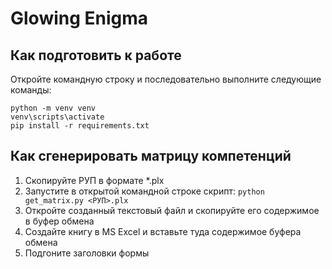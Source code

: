 # Glowing Enigma

## Как подготовить к работе

Откройте командную строку и последовательно выполните следующие команды:

```batch
python -m venv venv
venv\scripts\activate
pip install -r requirements.txt
```

## Как сгенерировать матрицу компетенций

1. Скопируйте РУП в формате *.plx
2. Запустите в открытой командной строке скрипт: `python get_matrix.py <РУП>.plx`
3. Откройте созданный текстовый файл и скопируйте его содержимое в буфер обмена
4. Создайте книгу в MS Excel и вставьте туда содержимое буфера обмена
5. Подгоните заголовки формы

